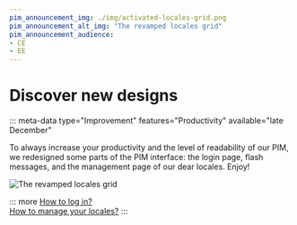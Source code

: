 ```yaml
---
pim_announcement_img: ./img/activated-locales-grid.png
pim_announcement_alt_img: "The revamped locales grid"
pim_announcement_audience:
- CE
- EE
---
```


# Discover new designs
::: meta-data type="Improvement" features="Productivity" available="late December"

To always increase your productivity and the level of readability of our PIM, we redesigned some parts of the PIM interface: the login page, flash messages, and the management page of our dear locales. Enjoy!

![The revamped locales grid](../img/activated-locales-grid.png)

::: more
[How to log in?](../articles/login.html#how-to-log-in)  
[How to manage your locales?](../articles/manage-your-locales.html)
:::
